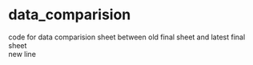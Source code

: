 # data_comparision
code for data comparision sheet between old final sheet and latest final sheet 
<br>
new line
